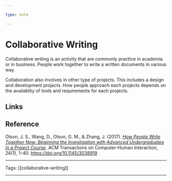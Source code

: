```yaml
---

type: note

---
```


# Collaborative Writing

Collaborative writing is an activity that are commonly practice in academia or in business. People work together to write a written documents in various way.

Collaboration also involves in other type of projects. This includes a design and development projects. How people approach each projects depends on the availablity of tools and requirements for each projects.

## Links

## Reference

Olson, J. S., Wang, D., Olson, G. M., & Zhang, J. (2017). [*How People Write Together Now: Beginning the Investigation with Advanced Undergraduates in a Project Course*](https://www.zotero.org/users/5985174/items/N4UGPR4H). ACM Transactions on Computer-Human Interaction, 24(1), 1–40. https://doi.org/10.1145/3038919

---

Tags: [[collaborative-writing]]

---